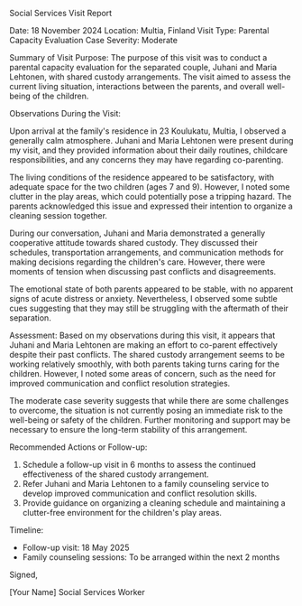 Social Services Visit Report

Date: 18 November 2024
Location: Multia, Finland
Visit Type: Parental Capacity Evaluation
Case Severity: Moderate

Summary of Visit Purpose:
The purpose of this visit was to conduct a parental capacity evaluation for the separated couple, Juhani and Maria Lehtonen, with shared custody arrangements. The visit aimed to assess the current living situation, interactions between the parents, and overall well-being of the children.

Observations During the Visit:

Upon arrival at the family's residence in 23 Koulukatu, Multia, I observed a generally calm atmosphere. Juhani and Maria Lehtonen were present during my visit, and they provided information about their daily routines, childcare responsibilities, and any concerns they may have regarding co-parenting.

The living conditions of the residence appeared to be satisfactory, with adequate space for the two children (ages 7 and 9). However, I noted some clutter in the play areas, which could potentially pose a tripping hazard. The parents acknowledged this issue and expressed their intention to organize a cleaning session together.

During our conversation, Juhani and Maria demonstrated a generally cooperative attitude towards shared custody. They discussed their schedules, transportation arrangements, and communication methods for making decisions regarding the children's care. However, there were moments of tension when discussing past conflicts and disagreements.

The emotional state of both parents appeared to be stable, with no apparent signs of acute distress or anxiety. Nevertheless, I observed some subtle cues suggesting that they may still be struggling with the aftermath of their separation.

Assessment:
Based on my observations during this visit, it appears that Juhani and Maria Lehtonen are making an effort to co-parent effectively despite their past conflicts. The shared custody arrangement seems to be working relatively smoothly, with both parents taking turns caring for the children. However, I noted some areas of concern, such as the need for improved communication and conflict resolution strategies.

The moderate case severity suggests that while there are some challenges to overcome, the situation is not currently posing an immediate risk to the well-being or safety of the children. Further monitoring and support may be necessary to ensure the long-term stability of this arrangement.

Recommended Actions or Follow-up:

1. Schedule a follow-up visit in 6 months to assess the continued effectiveness of the shared custody arrangement.
2. Refer Juhani and Maria Lehtonen to a family counseling service to develop improved communication and conflict resolution skills.
3. Provide guidance on organizing a cleaning schedule and maintaining a clutter-free environment for the children's play areas.

Timeline:

* Follow-up visit: 18 May 2025
* Family counseling sessions: To be arranged within the next 2 months

Signed,

[Your Name]
Social Services Worker
